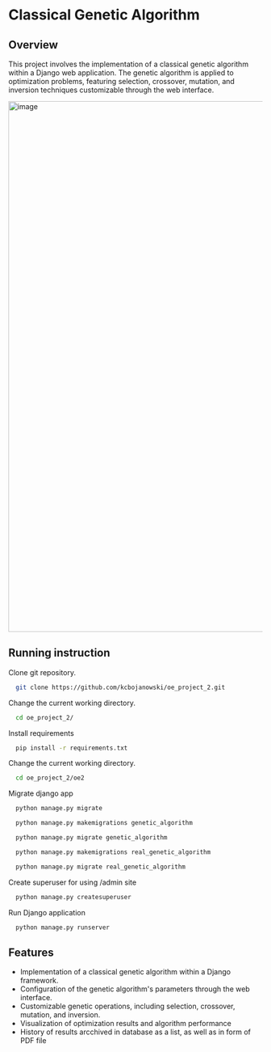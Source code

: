 # Classical Genetic Algorithm 

## Overview

This project involves the implementation of a classical genetic algorithm within a Django web application. The genetic algorithm is applied to optimization problems, featuring selection, crossover, mutation, and inversion techniques customizable through the web interface.

<img width="1050" alt="image" src="https://github.com/kcbojanowski/oe_project_2/assets/72980071/cce2b619-e426-4ae7-8db6-0290da82d14b">

## Running instruction

Clone git repository.
  ```sh
    git clone https://github.com/kcbojanowski/oe_project_2.git
  ```

Change the current working directory.
  ```sh
    cd oe_project_2/
  ```

Install requirements
  ```sh
    pip install -r requirements.txt
  ```

Change the current working directory.
  ```sh
    cd oe_project_2/oe2
  ```

Migrate django app
  ```sh
    python manage.py migrate
  ```
  ```sh
    python manage.py makemigrations genetic_algorithm
  ```
  ```sh
    python manage.py migrate genetic_algorithm
  ```
  ```sh
    python manage.py makemigrations real_genetic_algorithm
  ```
  ```sh
    python manage.py migrate real_genetic_algorithm
  ```

Create superuser for using /admin site
  ```sh
    python manage.py createsuperuser
  ```

Run Django application
  ```sh
    python manage.py runserver
  ```

## Features

* Implementation of a classical genetic algorithm within a Django framework.
* Configuration of the genetic algorithm's parameters through the web interface.
* Customizable genetic operations, including selection, crossover, mutation, and inversion.
* Visualization of optimization results and algorithm performance
* History of results arcchived in database as a list, as well as in form of PDF file
